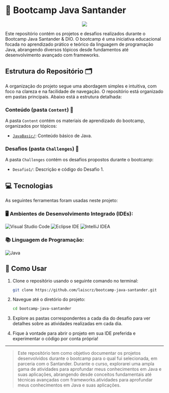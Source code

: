 # 🚀 Bootcamp Java Santander 

<p align="center"><img src="http://img.shields.io/static/v1?label=STATUS&message=EM%20DESENVOLVIMENTO&color=GREEN&style=for-the-badge"/></p>

Este repositório contém os projetos e desafios realizados durante o Bootcamp Java Santander & DIO. O bootcamp é uma iniciativa educacional focada no aprendizado prático e teórico da linguagem de programação Java, abrangendo diversos tópicos desde fundamentos até desenvolvimento avançado com frameworks.

## Estrutura do Repositório 🗂️
A organização do projeto segue uma abordagem simples e intuitiva, com foco na clareza e na facilidade de navegação. O repositório está organizado em pastas principais. Abaixo está a estrutura detalhada:

### Conteúdo (pasta `Content`) 📂
A pasta `Content` contém os materiais de aprendizado do bootcamp, organizados por tópicos:
- [`JavaBasic/`](Content/JavaBasic): Conteúdo básico de Java.

### Desafios (pasta `Challenges`) 📂
A pasta `Challenges` contém os desafios propostos durante o bootcamp:
- `Desafio1/`: Descrição e código do Desafio 1.

## 💻 Tecnologias

As seguintes ferramentas foram usadas neste projeto:

### 🖥️ Ambientes de Desenvolvimento Integrado (IDEs):
![Visual Studio Code](https://img.shields.io/badge/Visual%20Studio%20Code-0078d7.svg?style=for-the-badge&logo=visual-studio-code&logoColor=white)
![Eclipse IDE](https://img.shields.io/badge/Eclipse%20IDE-2C2255.svg?style=for-the-badge&logo=eclipse&logoColor=white)
![IntelliJ IDEA](https://img.shields.io/badge/IntelliJ%20IDEA-0A0A2A.svg?style=for-the-badge&logo=intellij-idea&logoColor=white)

### 📚 Linguagem de Programação:
![Java](https://img.shields.io/badge/Java-007396.svg?style=for-the-badge&logo=openjdk&logoColor=white)

## 📌 Como Usar

1. Clone o repositório usando o seguinte comando no terminal:
   
    ```bash
    git clone https://github.com/laiscrz/bootcamp-java-santander.git
    ```
2. Navegue até o diretório do projeto:
   
    ```bash
    cd bootcamp-java-santander
    ```
3. Explore as pastas correspondentes a cada dia do desafio para ver detalhes sobre as atividades realizadas em cada dia.
4. Fique à vontade para abrir o projeto em sua IDE preferida e experimentar o código por conta própria!

----------------------------
> Este repositório tem como objetivo documentar os projetos desenvolvidos durante o bootcamp para o qual fui selecionada, em parceria com o Santander. Durante o curso, explorarei uma ampla gama de atividades para aprofundar meus conhecimentos em Java e suas aplicações, abrangendo desde conceitos fundamentais até técnicas avançadas com frameworks.atividades para aprofundar meus conhecimentos em Java e suas aplicações.
